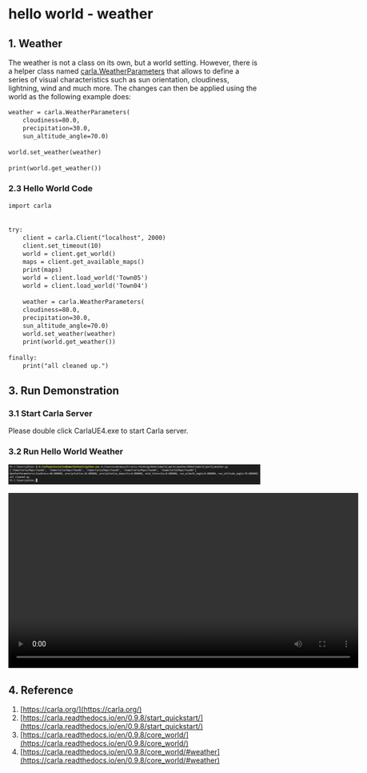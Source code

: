 # hello world - weather

## 1. Weather

The weather is not a class on its own, but a world setting. However, there is a helper class named [carla.WeatherParameters](https://carla.readthedocs.io/en/0.9.8/python_api/#carla.WeatherParameters) that allows to define a series of visual characteristics such as sun orientation, cloudiness, lightning, wind and much more. The changes can then be applied using the world as the following example does:

```
weather = carla.WeatherParameters(
    cloudiness=80.0,
    precipitation=30.0,
    sun_altitude_angle=70.0)

world.set_weather(weather)

print(world.get_weather())
```

### 2.3 Hello World Code

```
import carla


try: 
    client = carla.Client("localhost", 2000)
    client.set_timeout(10)
    world = client.get_world()
    maps = client.get_available_maps()
    print(maps)
    world = client.load_world('Town05')
    world = client.load_world('Town04')
    
    weather = carla.WeatherParameters(
    cloudiness=80.0,
    precipitation=30.0,
    sun_altitude_angle=70.0)
    world.set_weather(weather)
    print(world.get_weather())
    
finally:
    print("all cleaned up.")
```

## 3. Run Demonstration

### 3.1 Start Carla Server

Please double click CarlaUE4.exe to start Carla server.

### 3.2 Run Hello World Weather

![](images/2022-08-18_134511.png)

<video width="700" controls>
	<source src="/en/latest/_static/HelloWorld_Weather.mp4" />
</video>


## 4. Reference

1. [https://carla.org/](https://carla.org/)
2. [https://carla.readthedocs.io/en/0.9.8/start_quickstart/](https://carla.readthedocs.io/en/0.9.8/start_quickstart/)
3. [https://carla.readthedocs.io/en/0.9.8/core_world/](https://carla.readthedocs.io/en/0.9.8/core_world/)
4. [https://carla.readthedocs.io/en/0.9.8/core_world/#weather](https://carla.readthedocs.io/en/0.9.8/core_world/#weather)
